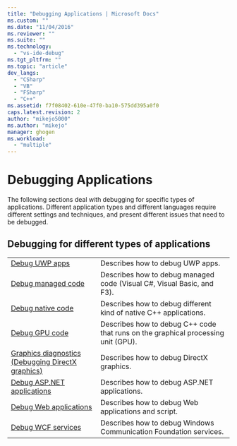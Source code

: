 ```yaml
---
title: "Debugging Applications | Microsoft Docs"
ms.custom: ""
ms.date: "11/04/2016"
ms.reviewer: ""
ms.suite: ""
ms.technology: 
  - "vs-ide-debug"
ms.tgt_pltfrm: ""
ms.topic: "article"
dev_langs: 
  - "CSharp"
  - "VB"
  - "FSharp"
  - "C++"
ms.assetid: f7f08402-610e-47f0-ba10-575dd395a0f0
caps.latest.revision: 2
author: "mikejo5000"
ms.author: "mikejo"
manager: ghogen
ms.workload: 
  - "multiple"
---
```

# Debugging Applications
The following sections deal with debugging for specific types of applications. Different application types and different languages require different settings and techniques, and present different issues that need to be debugged.  
  
## Debugging for different types of applications  
  
|||  
|-|-|  
|[Debug UWP apps](../debugger/debugging-windows-store-and-windows-universal-apps.md)|Describes how to debug UWP apps.|  
|[Debug managed code](../debugger/debugging-managed-code.md)|Describes how to debug managed code (Visual C#, Visual Basic, and F3).|  
|[Debug native code](../debugger/debugging-native-code.md)|Describes how to debug different kind of native C++ applications.|  
|[Debug GPU code](../debugger/debugging-gpu-code.md)|Describes how to debug C++ code that runs on the graphical processing unit (GPU).|  
|[Graphics diagnostics (Debugging DirectX graphics)](../debugger/visual-studio-graphics-diagnostics.md)|Describes how to debug DirectX graphics.|  
|[Debug ASP.NET applications](../debugger/how-to-enable-debugging-for-aspnet-applications.md)|Describes how to debug ASP.NET applications.| 
|[Debug Web applications](../debugger/debugging-web-applications.md)|Describes how to debug Web applications and script.|  
|[Debug WCF services](../debugger/debugging-wcf-services.md)|Describes how to debug Windows Communication Foundation services.|